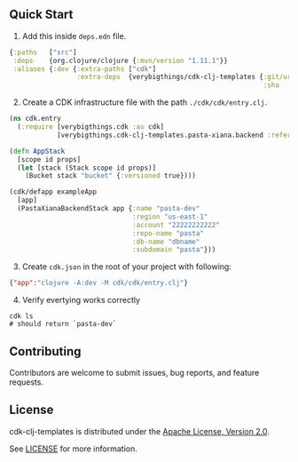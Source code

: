 ## Quick Start

1. Add this inside `deps.edn` file.

``` clojure
{:paths   ["src"]
 :deps    {org.clojure/clojure {:mvn/version "1.11.1"}}
 :aliases {:dev {:extra-paths ["cdk"]
                 :extra-deps  {verybigthings/cdk-clj-templates {:git/url "https://github.com/verybigthings/cdk-clj-templates.git"
                                                                :sha     "<LATEST SHA HERE>"}}}}}
```

2. Create a CDK infrastructure file with the path `./cdk/cdk/entry.clj`.

``` clojure
(ns cdk.entry
  (:require [verybigthings.cdk :as cdk]
            [verybigthings.cdk-clj-templates.pasta-xiana.backend :refer [PastaXianaBackendStack]]))

(defn AppStack
  [scope id props]
  (let [stack (Stack scope id props)]
    (Bucket stack "bucket" {:versioned true})))

(cdk/defapp exampleApp
  [app]
  (PastaXianaBackendStack app {:name "pasta-dev"
                               :region "us-east-1"
                               :account "22222222222"
                               :repo-name "pasta"
                               :db-name "dbname"
                               :subdomain "pasta"}))
```

3. Create `cdk.json` in the root of your project with following:

```json
{"app":"clojure -A:dev -M cdk/cdk/entry.clj"}
```

4. Verify evertying works correctly

``` shell
cdk ls
# should return `pasta-dev`
```

## Contributing

Contributors are welcome to submit issues, bug reports, and feature requests. 

## License

cdk-clj-templates is distributed under the [Apache License, Version 2.0](https://www.apache.org/licenses/LICENSE-2.0).

See [LICENSE](LICENSE) for more information.
